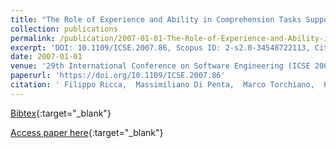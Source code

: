 ```yaml
---
title: "The Role of Experience and Ability in Comprehension Tasks Supported by UML Stereotypes"
collection: publications
permalink: /publication/2007-01-01-The-Role-of-Experience-and-Ability-in-Comprehension-Tasks-Supported-by-UML-Stereotypes
excerpt: 'DOI: 10.1109/ICSE.2007.86, Scopus ID: 2-s2.0-34548722113, Cited by: 51'
date: 2007-01-01
venue: '29th International Conference on Software Engineering (ICSE 2007), Minneapolis, MN, USA, May 20-26, 2007'
paperurl: 'https://doi.org/10.1109/ICSE.2007.86'
citation: ' Filippo Ricca,  Massimiliano Di Penta,  Marco Torchiano,  Paolo Tonella,  Mariano Ceccato, &quot;The Role of Experience and Ability in Comprehension Tasks Supported by UML Stereotypes.&quot; 29th International Conference on Software Engineering (ICSE 2007), Minneapolis, MN, USA, May 20-26, 2007, 2007.'
---
```

[Bibtex](https://dblp.org/rec/bib/conf/icse/RiccaPTTC07){:target="_blank"}

[Access paper here](https://doi.org/10.1109/ICSE.2007.86){:target="_blank"}
